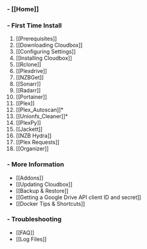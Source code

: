 ### - [[Home]] ###

### - First Time Install ###
1. [[Prerequisites]]
1. [[Downloading Cloudbox]]
1. [[Configuring Settings]]
1. [[Installing Cloudbox]]
1. [[Rclone]]
1. [[Plexdrive]]
1. [[NZBGet]]
1. [[Sonarr]]
1. [[Radarr]]
1. [[Portainer]]
1. [[Plex]]
1. [[Plex_Autoscan]]*
1. [[Unionfs_Cleaner]]*
1. [[PlexPy]]
1. [[Jackett]]
1. [[NZB Hydra]]
1. [[Plex Requests]]
1. [[Organizer]]


### - More Information ###
- [[Addons]]
- [[Updating Cloudbox]]
- [[Backup & Restore]]
- [[Getting a Google Drive API client ID and secret]]
- [[Docker Tips & Shortcuts]]

### - Troubleshooting ###
- [[FAQ]]
- [[Log Files]]